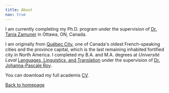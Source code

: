 ```yaml
---
title: About
nav: true
---
```


I am currently completing my Ph.D. program under the supervision of [Dr. Tania Zamuner](http://artsites.uottawa.ca/zamuner/?lang=en) in Ottawa, ON, Canada.

I am originally from [Québec City](https://en.wikipedia.org/wiki/Quebec_City), one of Canada's oldest French-speaking cities and the province capital, which is the last remaining inhabited fortified city in North America. I completed my B.A. and M.A. degrees at _Université Laval_ [Languages, Linguistics, and Translation](http://www.lli.ulaval.ca) under the supervision of [Dr. Johanna-Pascale Roy](https://www.phonetique.ulaval.ca).

You can download my full academis [CV](https://felixdtrudel.github.io/CVeng.pdf).

[Back to homepage](https://felixdtrudel.github.io/index.html)
